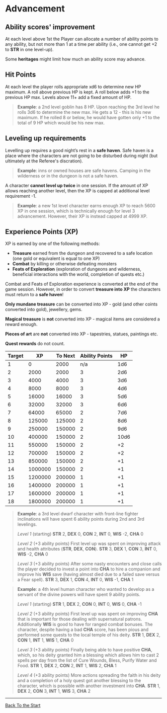 # Advancement


## Ability scores' improvement

At each level above 1st the Player can allocate a number of ability points to any ability, but not more than 1 at a time per ability (i.e., one cannot get +2 to **STR** in one level-up).

Some **heritages** might limit how much an ability score may advance. 

## Hit Points 

At each level the player rolls appropriate xd6 to determine new HP maximum. A roll above previous HP is kept. A roll below adds +1 to the previous HP max. Levels above 11+ add a fixed amount of HP. 

> **Example**: a 2nd level goblin has 8 HP. Upon reaching the 3rd level he rolls 3d6 to determine the new max. He gets a 12 - this is his new maximum. If he rolled 8 or below, he would have gotten only +1 to the total of 9 HP which would be his new max.

## Leveling up requirements

Levelling up requires a good night’s rest in a **safe haven**. Safe haven is a place where the characters are not going to be disturbed during night (but ultimately at the Referee's discration). 

> **Example**: inns or owned houses are safe havens. Camping in the wilderness or in the dungeon is not a safe haven. 

A character **cannot level up twice** in one session. If the amount of XP allows reaching another level, then the XP is capped at additional level requirement -1. 

> **Example**: a new 1st level character earns enough XP to reach 5600 XP in one session, which is technically enough for level 3 advancement. However, their XP is instead capped at 4999 XP. 


## Experience Points (XP)

XP is earned by one of the following methods: 
- **Treasure** earned from the dungeon and recovered to a safe location (one gold or equivalent is equal to one XP)
- **Combat** by killing or otherwise defeating monsters
- **Feats of Exploration** (exploration of dungeons and wilderness, beneficial interactions with the world, completion of quests etc.)

Combat and Feats of Exploration experience is converted at the end of the game session. However, in order to convert **treasure into XP** the characters must return to a **safe haven**!

**Only mundane treasure** can be converted into XP - gold (and other coints converted into gold), jewellery, gems. 

**Magical treasure** is **not** converted into XP - magical items are considered a reward enough. 

**Pieces of art** are **not** converted into XP - tapestries, statues, paintings etc. 

**Quest rewards** do not count.

| Target | XP | To Next | Ability Points | HP |
| --- | --- | --- | --- | --- |
| 1 | 0 | 2000 | n/a | 1d6 | 
| 2 | 2000 | 2000 | 3 | 2d6 | 
| 3 | 4000 | 4000 | 3 | 3d6 |
| 4 | 8000 | 8000 | 3 | 4d6 |
| 5 | 16000 | 16000 | 3 | 5d6 |
| 6 | 32000 | 32000 | 3 | 6d6 |
| 7 | 64000 | 65000 | 2 | 7d6 |
| 8 | 125000 | 125000 | 2 | 8d6 |
| 9 | 250000 | 150000 | 2 | 9d6 |
| 10 | 400000 | 150000 | 2 | 10d6 |
| 11 | 550000 | 150000 | 2 | +2 |
| 12 | 700000 | 150000 | 2 | +2 |
| 13 | 850000 | 150000 | 2 | +1 |
| 14 | 1000000 | 150000 | 2 | +1 |
| 15 | 1200000 | 200000 | 1 | +1 |
| 16 | 1400000 | 200000 | 1 | +1 |
| 17 | 1600000 | 200000 | 1 | +1 |
| 18 | 1800000 | 200000 | 1 | +1 |

> **Example**: a 3rd level dwarf character with front-line fighter inclinations will have spent 6 ability points during 2nd and 3rd levelings. 
>
> *Level 1* (starting)
> **STR** 2, **DEX** 0, **CON** 2, **INT** 0, **WIS** -2, **CHA** 0
>
> *Level 2* (+3 ability points)
> First level up was spent on improving attack and health attributes (**STR**, **DEX**, **CON**).
> **STR** 3, **DEX** 1, **CON** 3, **INT** 0, **WIS** -2, **CHA** 0
>
> *Level 3* (+3 ability points)
> After some nasty encounters and close calls the player decided to invest a point into **CHA** to hire a companion and improve his **WIS** save (having almost died due to a failed save versus a Fear spell). 
> **STR** 3, **DEX** 1, **CON** 4, **INT** 0, **WIS** -1, **CHA** 1


> **Example**: a 4th level human character who wanted to develop as a servant of the divine powers will have spent 9 ability points. 
>
> *Level 1* (starting)
> **STR** 1, **DEX** 2, **CON** 0, **INT** 0, **WIS** 0, **CHA** -1
> 
> *Level 2* (+3 ability points)
> First level up was spent on improving **CHA** that is important for those dealing with supernatural patrons. Additionally **WIS** is good to have for ranged combat bonuses. The character, despite having a bad **CHA** score, has been pious and performed some quests to the local temple of his deity. 
> **STR** 1, **DEX** 2, **CON** 1, **INT** 1, **WIS** 1, **CHA** 0
>
> *Level 3* (+3 ability points)
> Finally being able to have positive **CHA**, which, so his deity granted him a blessing which allows him to cast 2 spells per day from the list of Cure Wounds, Bless, Purify Water and Food. 
> **STR** 1, **DEX** 2, **CON** 2, **INT** 1, **WIS** 2, **CHA** 1
>
> *Level 4* (+3 ability points)
> More actions spreading the faith in his deity and a completion of a holy quest got another blessing to the character, which is possible with another investment into **CHA**. 
> **STR** 1, **DEX** 2, **CON** 3, **INT** 1, **WIS** 3, **CHA** 2




---

[Back To the Start](https://kickmaniac.github.io/av-knave-2e-hack-rules/)